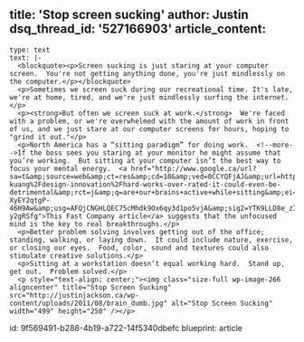 title: 'Stop screen sucking'
author: Justin
dsq_thread_id: '527166903'
article_content:
  -
    type: text
    text: |-
      <blockquote><p>Screen sucking is just staring at your computer screen.  You're not getting anything done, you're just mindlessly on the computer.</p></blockquote>
      <p>Sometimes we screen suck during our recreational time. It's late, we're at home, tired, and we're just mindlessly surfing the internet.</p>
      <p><strong>But often we screen suck at work.</strong>  We're faced with a problem, or we're overwhelmed with the amount of work in front of us, and we just stare at our computer screens for hours, hoping to "grind it out."</p>
      <p>North America has a “sitting paradigm” for doing work.  <!--more-->If the boss sees you staring at your monitor he might assume that you’re working.  But sitting at your computer isn’t the best way to focus your mental energy.  <a href="http://www.google.ca/url?sa=t&amp;source=web&amp;ct=res&amp;cd=10&amp;ved=0CCYQFjAJ&amp;url=http%3A%2F%2Fwww.fastcompany.com%2Fblog%2Fcliff-kuang%2Fdesign-innovation%2Fhard-works-over-rated-it-could-even-be-detrimental&amp;rct=j&amp;q=are+our+brains+active+while+sitting&amp;ei=_hSRS-XyEY2qtgP-46H9Aw&amp;usg=AFQjCNGHLQEC75cMhdk9Ox6qy3d1po5vjA&amp;sig2=YTK9LLD8e_zIRN-y2gRSfg">This Fast Company article</a> suggests that the unfocused mind is the key to real breakthroughs.</p>
      <p>Better problem solving involves getting out of the office; standing, walking, or laying down.  It could include nature, exercise, or closing our eyes.  Food, color, sound and textures could also stimulate creative solutions.</p>
      <p>Sitting at a workstation doesn’t equal working hard.  Stand up, get out.  Problem solved.</p>
      <p style="text-align: center;"><img class="size-full wp-image-266 aligncenter" title="Stop Screen Sucking" src="http://justinjackson.ca/wp-content/uploads/2011/08/brain_dumb.jpg" alt="Stop Screen Sucking" width="499" height="250" /></p>
id: 9f569491-b288-4b19-a722-14f5340dbefc
blueprint: article
